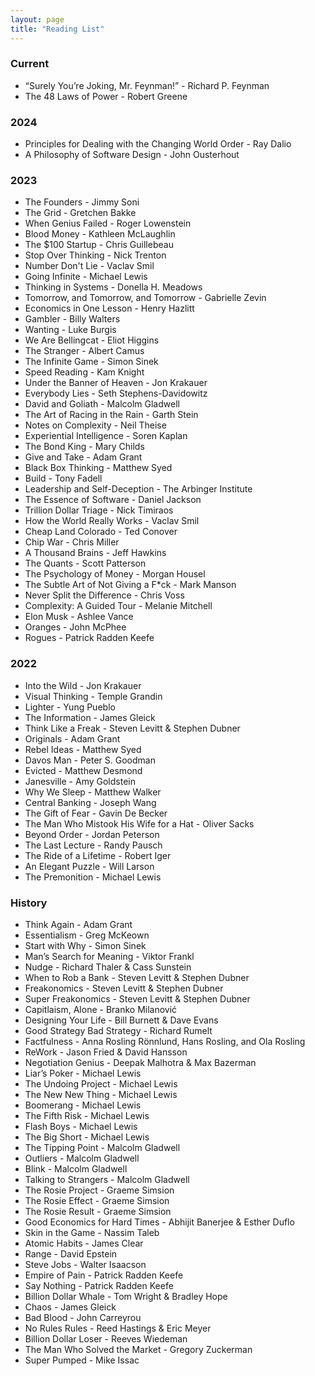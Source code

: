 ```yaml
---
layout: page
title: "Reading List"
---
```


### Current
- “Surely You’re Joking, Mr. Feynman!” - Richard P. Feynman
- The 48 Laws of Power - Robert Greene

### 2024
- Principles for Dealing with the Changing World Order - Ray Dalio
- A Philosophy of Software Design - John Ousterhout

### 2023
- The Founders - Jimmy Soni
- The Grid - Gretchen Bakke
- When Genius Failed - Roger Lowenstein
- Blood Money - Kathleen McLaughlin
- The $100 Startup - Chris Guillebeau
- Stop Over Thinking - Nick Trenton
- Number Don't Lie - Vaclav Smil
- Going Infinite - Michael Lewis
- Thinking in Systems - Donella H. Meadows
- Tomorrow, and Tomorrow, and Tomorrow - Gabrielle Zevin
- Economics in One Lesson - Henry Hazlitt
- Gambler - Billy Walters
- Wanting - Luke Burgis
- We Are Bellingcat - Eliot Higgins
- The Stranger - Albert Camus
- The Infinite Game - Simon Sinek
- Speed Reading - Kam Knight
- Under the Banner of Heaven - Jon Krakauer
- Everybody Lies - Seth Stephens-Davidowitz
- David and Goliath - Malcolm Gladwell
- The Art of Racing in the Rain - Garth Stein
- Notes on Complexity - Neil Theise
- Experiential Intelligence - Soren Kaplan
- The Bond King - Mary Childs
- Give and Take - Adam Grant
- Black Box Thinking - Matthew Syed
- Build - Tony Fadell
- Leadership and Self-Deception - The Arbinger Institute
- The Essence of Software - Daniel Jackson
- Trillion Dollar Triage - Nick Timiraos
- How the World Really Works - Vaclav Smil
- Cheap Land Colorado - Ted Conover
- Chip War - Chris Miller
- A Thousand Brains - Jeff Hawkins
- The Quants - Scott Patterson
- The Psychology of Money - Morgan Housel
- The Subtle Art of Not Giving a F*ck - Mark Manson
- Never Split the Difference - Chris Voss
- Complexity: A Guided Tour - Melanie Mitchell
- Elon Musk - Ashlee Vance
- Oranges - John McPhee
- Rogues - Patrick Radden Keefe

### 2022
- Into the Wild - Jon Krakauer
- Visual Thinking - Temple Grandin
- Lighter - Yung Pueblo
- The Information - James Gleick
- Think Like a Freak - Steven Levitt & Stephen Dubner
- Originals - Adam Grant
- Rebel Ideas - Matthew Syed
- Davos Man - Peter S. Goodman
- Evicted - Matthew Desmond
- Janesville - Amy Goldstein
- Why We Sleep - Matthew Walker
- Central Banking - Joseph Wang
- The Gift of Fear - Gavin De Becker
- The Man Who Mistook His Wife for a Hat - Oliver Sacks
- Beyond Order - Jordan Peterson
- The Last Lecture - Randy Pausch
- The Ride of a Lifetime - Robert Iger
- An Elegant Puzzle - Will Larson
- The Premonition - Michael Lewis

### History
- Think Again - Adam Grant
- Essentialism - Greg McKeown
- Start with Why - Simon Sinek
- Man’s Search for Meaning - Viktor Frankl
- Nudge - Richard Thaler & Cass Sunstein
- When to Rob a Bank - Steven Levitt & Stephen Dubner
- Freakonomics - Steven Levitt & Stephen Dubner
- Super Freakonomics - Steven Levitt & Stephen Dubner
- Capitlaism, Alone - Branko Milanović
- Designing Your Life - Bill Burnett & Dave Evans
- Good Strategy Bad Strategy - Richard Rumelt
- Factfulness - Anna Rosling Rönnlund, Hans Rosling, and Ola Rosling
- ReWork - Jason Fried & David Hansson
- Negotiation Genius - Deepak Malhotra & Max Bazerman
- Liar’s Poker - Michael Lewis
- The Undoing Project - Michael Lewis
- The New New Thing - Michael Lewis
- Boomerang - Michael Lewis
- The Fifth Risk - Michael Lewis
- Flash Boys - Michael Lewis
- The Big Short - Michael Lewis
- The Tipping Point - Malcolm Gladwell
- Outliers - Malcolm Gladwell
- Blink - Malcolm Gladwell
- Talking to Strangers - Malcolm Gladwell
- The Rosie Project - Graeme Simsion
- The Rosie Effect - Graeme Simsion
- The Rosie Result - Graeme Simsion
- Good Economics for Hard Times - Abhijit Banerjee & Esther Duflo
- Skin in the Game - Nassim Taleb
- Atomic Habits - James Clear
- Range - David Epstein
- Steve Jobs - Walter Isaacson
- Empire of Pain - Patrick Radden Keefe
- Say Nothing - Patrick Radden Keefe
- Billion Dollar Whale - Tom Wright & Bradley Hope
- Chaos - James Gleick
- Bad Blood - John Carreyrou
- No Rules Rules - Reed Hastings & Eric Meyer
- Billion Dollar Loser - Reeves Wiedeman
- The Man Who Solved the Market - Gregory Zuckerman
- Super Pumped - Mike Issac

